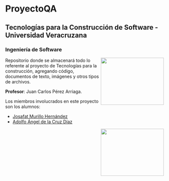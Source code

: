 # ProyectoQA
## Tecnologías para la Construcción de Software - Universidad Veracruzana
### Ingeniería de Software

<img src="http://colaboracion.uv.mx/afbg-combas/imagenespublicas/Flor1024x768SinFondo.png" width="200" height="150" style="float:right"/>

Repositorio donde se almacenará todo lo referente al proyecto de Tecnologías para la construcción, agregando código,  documentos de texto, imágenes y otros tipos de archivos.

**Profesor**: Juan Carlos Pérez Arriaga.

Los miembros involucrados en este proyecto son los alumnos: 

- [Josafat Murillo Hernández](https://github.com/JosafatMurillo)
- [Adolfo Ángel de la Cruz Díaz](https://github.com/AdolfoA98)  

<img src="https://github.com/JosafatMurillo/ProyectoQA/blob/master/Prototipo/Login.png" width="200" height="150" style="float:right"/>

